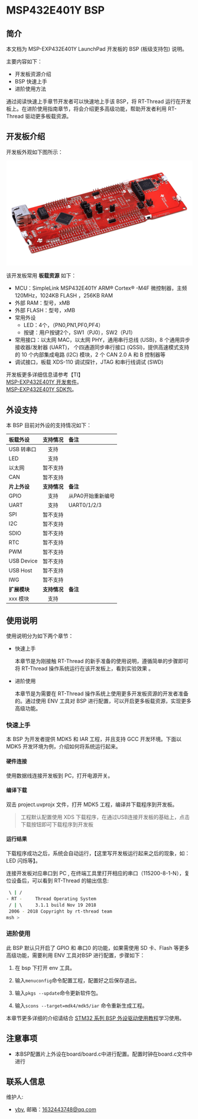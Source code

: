 # MSP432E401Y BSP

## 简介

本文档为 MSP-EXP432E401Y LaunchPad 开发板的 BSP (板级支持包) 说明。

主要内容如下：

- 开发板资源介绍
- BSP 快速上手
- 进阶使用方法

通过阅读快速上手章节开发者可以快速地上手该 BSP，将 RT-Thread 运行在开发板上。在进阶使用指南章节，将会介绍更多高级功能，帮助开发者利用 RT-Thread 驱动更多板载资源。

## 开发板介绍

开发板外观如下图所示：

![](figures\board.jpg)

该开发板常用 **板载资源** 如下：

- MCU：SimpleLink MSP432E401Y ARM® Cortex® -M4F 微控制器，主频 120MHz，1024KB FLASH ，256KB RAM
- 外部 RAM：型号，xMB
- 外部 FLASH：型号，xMB
- 常用外设
  - LED：4个，（PN0,PN1,PF0,PF4）
  - 按键：用户按键2个，SW1（PJ0），SW2（PJ1）
- 常用接口：以太网 MAC，以太网 PHY，通用串行总线 (USB)，8 个通用异步接收器/发射器 (UART)， 个四通道同步串行接口 (QSSI)，提供高速模式支持的 10 个内部集成电路 (I2C) 模块，2 个 CAN 2.0 A 和 B 控制器等
- 调试接口，板载 XDS-110 调试探针，JTAG 和串行线调试 (SWD)

开发板更多详细信息请参考【TI】   
[MSP-EXP432E401Y 开发套件](https://www.ti.com.cn/tool/cn/MSP-EXP432E401Y#description)。  
[MSP-EXP432E401Y SDK包](https://www.ti.com/tool/SIMPLELINK-MSP432-SDK)。


## 外设支持

本 BSP 目前对外设的支持情况如下：

| **板载外设**      | **支持情况** | **备注**                              |
| :----------------- | :----------: | :------------------------------------- |
| USB 转串口        |     支持     |                                       |
| LED       |     支持     |                                       |
| 以太网            |     暂不支持     |                                       |
| CAN               |   暂不支持   |                                       |
| **片上外设**      | **支持情况** | **备注**                              |
| GPIO              |     支持     | 从PA0开始重新编号 |
| UART              |     支持     | UART0/1/2/3                        |
| SPI               |     暂不支持     |                   |
| I2C               |     暂不支持     |                   |
| SDIO              |   暂不支持   |                   |
| RTC               |   暂不支持   |                               |
| PWM               |   暂不支持   |                   |
| USB Device        |   暂不支持   |                               |
| USB Host          |   暂不支持   |                               |
| IWG               |   暂不支持   |                               |
| **扩展模块**      | **支持情况** | **备注**                              |
|     xxx 模块      |   支持   |                                      |

## 使用说明

使用说明分为如下两个章节：

- 快速上手

    本章节是为刚接触 RT-Thread 的新手准备的使用说明，遵循简单的步骤即可将 RT-Thread 操作系统运行在该开发板上，看到实验效果 。

- 进阶使用

    本章节是为需要在 RT-Thread 操作系统上使用更多开发板资源的开发者准备的。通过使用 ENV 工具对 BSP 进行配置，可以开启更多板载资源，实现更多高级功能。


### 快速上手

本 BSP 为开发者提供 MDK5 和 IAR 工程，并且支持 GCC 开发环境。下面以 MDK5 开发环境为例，介绍如何将系统运行起来。

#### 硬件连接

使用数据线连接开发板到 PC，打开电源开关。

#### 编译下载

双击 project.uvprojx 文件，打开 MDK5 工程，编译并下载程序到开发板。

> 工程默认配置使用 XDS 下载程序，在通过USB连接开发板的基础上，点击下载按钮即可下载程序到开发板

#### 运行结果

下载程序成功之后，系统会自动运行，【这里写开发板运行起来之后的现象，如：LED 闪烁等】。

连接开发板对应串口到 PC , 在终端工具里打开相应的串口（115200-8-1-N），复位设备后，可以看到 RT-Thread 的输出信息:

```bash
 \ | /
- RT -     Thread Operating System
 / | \     3.1.1 build Nov 19 2018
 2006 - 2018 Copyright by rt-thread team
msh >
```
### 进阶使用

此 BSP 默认只开启了 GPIO 和 串口0 的功能，如果需使用 SD 卡、Flash 等更多高级功能，需要利用 ENV 工具对BSP 进行配置，步骤如下：

1. 在 bsp 下打开 env 工具。

2. 输入`menuconfig`命令配置工程，配置好之后保存退出。

3. 输入`pkgs --update`命令更新软件包。

4. 输入`scons --target=mdk4/mdk5/iar` 命令重新生成工程。

本章节更多详细的介绍请结合 [STM32 系列 BSP 外设驱动使用教程](../docs/STM32系列BSP外设驱动使用教程.md)学习使用。

## 注意事项

- 本BSP配置片上外设在board/board.c中进行配置。配置时钟在board.c文件中进行

## 联系人信息

维护人:

-  [yby](https://github.com/yby-oy), 邮箱：<1632443748@qq.com>